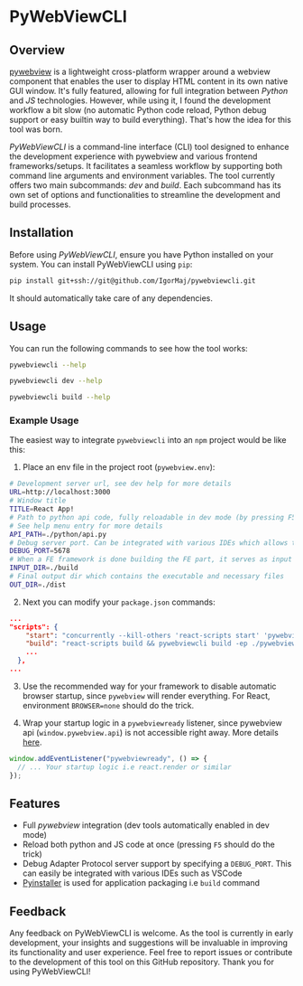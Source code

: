 # PyWebViewCLI

## Overview

[pywebview](https://github.com/r0x0r/pywebview) is a lightweight cross-platform wrapper around a webview component that enables the user to display HTML content in its own native GUI window. It's fully featured, allowing for full integration between _Python_ and _JS_ technologies. However, while using it, I found the development workflow a bit slow (no automatic Python code reload, Python debug support or easy builtin way to build everything). That's how the idea for this tool was born.

_PyWebViewCLI_ is a command-line interface (CLI) tool designed to enhance the development experience with pywebview and various frontend frameworks/setups. It facilitates a seamless workflow by supporting both command line arguments and environment variables. The tool currently offers two main subcommands: _dev_ and _build_. Each subcommand has its own set of options and functionalities to streamline the development and build processes.

## Installation

Before using _PyWebViewCLI_, ensure you have Python installed on your system. You can install PyWebViewCLI using `pip`:

```bash
pip install git+ssh://git@github.com/IgorMaj/pywebviewcli.git
```

It should automatically take care of any dependencies.

## Usage

You can run the following commands to see how the tool works:

```bash
pywebviewcli --help
```

```bash
pywebviewcli dev --help
```

```bash
pywebviewcli build --help
```

### Example Usage

The easiest way to integrate `pywebviewcli` into an `npm` project would be like this:

1. Place an env file in the project root (`pywebview.env`):

```bash
# Development server url, see dev help for more details
URL=http://localhost:3000
# Window title
TITLE=React App!
# Path to python api code, fully reloadable in dev mode (by pressing F5). Functions present in the file will be callable from the "pywebview.api" object
# See help menu entry for more details
API_PATH=./python/api.py
# Debug server port. Can be integrated with various IDEs which allows the developer to debug python code
DEBUG_PORT=5678
# When a FE framework is done building the FE part, it serves as input dir for the cli to package everything
INPUT_DIR=./build
# Final output dir which contains the executable and necessary files
OUT_DIR=./dist
```

2. Next you can modify your `package.json` commands:

```json
...
"scripts": {
    "start": "concurrently --kill-others 'react-scripts start' 'pywebviewcli dev -ep ./pywebview.env'",
    "build": "react-scripts build && pywebviewcli build -ep ./pywebview.env",
    ...
  },
...
```

3. Use the recommended way for your framework to disable automatic browser startup, since `pywebview` will render everything. For React, environment `BROWSER=none` should do the trick.

4. Wrap your startup logic in a `pywebviewready` listener, since pywebview api (`window.pywebview.api`) is not accessible right away. More details [here](https://github.com/r0x0r/pywebview/issues/378).

```js
window.addEventListener("pywebviewready", () => {
  // ... Your startup logic i.e react.render or similar
});
```

## Features

- Full _pywebview_ integration (dev tools automatically enabled in dev mode)
- Reload both python and JS code at once (pressing `F5` should do the trick)
- Debug Adapter Protocol server support by specifying a `DEBUG_PORT`. This can easily be integrated with various IDEs such as VSCode
- [Pyinstaller](https://github.com/pyinstaller/pyinstaller) is used for application packaging i.e `build` command

## Feedback

Any feedback on PyWebViewCLI is welcome. As the tool is currently in early development, your insights and suggestions will be invaluable in improving its functionality and user experience. Feel free to report issues or contribute to the development of this tool on this GitHub repository.
Thank you for using PyWebViewCLI!
